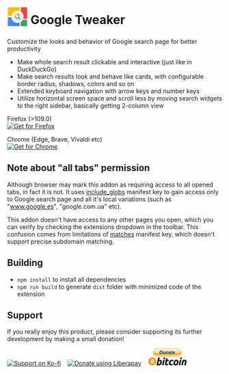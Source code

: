 # <sub><img src="./icons/icon-new.png" height="48" width="48"></sub> Google Tweaker

Customize the looks and behavior of Google search page for better productivity

* Make whole search result clickable and interactive (just like in DuckDuckGo)
* Make search results look and behave like cards, with configurable border radius, shadows, colors and so on
* Extended keyboard navigation with arrow keys and number keys
* Utilize horizontal screen space and scroll less by moving search widgets to the right sidebar, basically getting 2-column view


Firefox (>109.0) <br>
<a href="https://addons.mozilla.org/firefox/addon/google-tiles/"><img src="https://user-images.githubusercontent.com/585534/107280546-7b9b2a00-6a26-11eb-8f9f-f95932f4bfec.png" alt="Get for Firefox"></a>

Chrome (Edge, Brave, Vivaldi etc) <br> 
<a href="https://chrome.google.com/webstore/detail/google-tiles/cjbgjibpaopnjfbhipjfckeodbaednbg"><img src="https://user-images.githubusercontent.com/585534/107280622-91a8ea80-6a26-11eb-8d07-77c548b28665.png" alt="Get for Chrome"></a>


## Note about "all tabs" permission

Although browser may mark this addon as requiring access to all opened tabs, in fact it is not. It uses <a href="https://developer.mozilla.org/en-US/docs/Mozilla/Add-ons/WebExtensions/manifest.json/content_scripts#include_globs">include_globs</a> manifest key to gain access only to Google search page and all it's local variations (such as "www.google.es", "google.com.ua" etc). 

This addon doesn't have access to any other pages you open, which you can verify by checking the extensions dropdown in the toolbar. This confusion comes from limitations of <a href="https://developer.mozilla.org/en-US/docs/Mozilla/Add-ons/WebExtensions/manifest.json/content_scripts#matches">matches</a> manifest key, which doesn't support precise subdomain matching.


## Building
- `npm install` to install all dependencies
- `npm run build` to generate `dist` folder with minimized code of the extension

## Support
If you really enjoy this product, please consider supporting its further development by making a small donation! 

<a href="https://ko-fi.com/emvaized"><img src="https://cdn.prod.website-files.com/5c14e387dab576fe667689cf/64f1a9ddd0246590df69ea0b_kofi_long_button_red%25402x-p-800.png" alt="Support on Ko-fi" height="40"></a> &nbsp;&nbsp; <a href="https://liberapay.com/emvaized/donate"><img alt="Donate using Liberapay" src="https://liberapay.com/assets/widgets/donate.svg" height="40"></a> &nbsp;&nbsp; <a href="https://emvaized.github.io/donate/bitcoin/"><img src="https://github.com/emvaized/emvaized.github.io/blob/main/donate/bitcoin/assets/bitcoin-donate-button.png?raw=true" alt="Donate Bitcoin" height="40" width="90"/></a>
